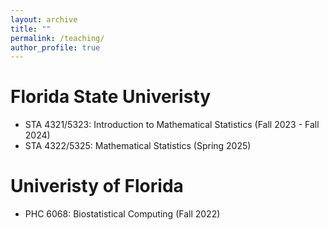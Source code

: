 ```yaml
---
layout: archive
title: ""
permalink: /teaching/
author_profile: true
---
```



Florida State Univeristy
======
* STA 4321/5323: Introduction to Mathematical Statistics (Fall 2023 - Fall 2024)
* STA 4322/5325: Mathematical Statistics (Spring 2025)
  
Univeristy of Florida 
======
* PHC 6068: Biostatistical Computing (Fall 2022)

